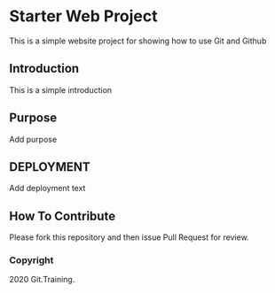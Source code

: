 # Starter Web Project

This is a simple website project for showing how to use Git and Github
## Introduction

This is a simple introduction

## Purpose
Add purpose

## DEPLOYMENT
Add deployment text

## How To Contribute

Please fork this repository and then issue Pull Request for review.

### Copyright

2020 Git.Training.